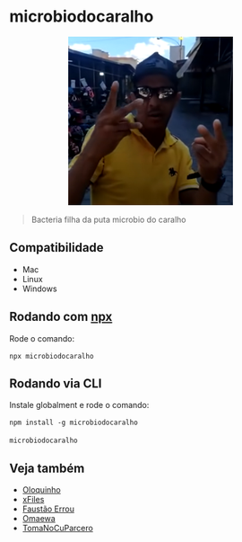 # microbiodocaralho
<div style="text-align: center">
    <img src="./microbiodocaralho.png" height="300"/>
</div>

> Bacteria filha da puta microbio do caralho

## Compatibilidade

- Mac
- Linux
- Windows

## Rodando com [npx](https://www.npmjs.com/package/npx)
Rode o comando:

    npx microbiodocaralho


## Rodando via CLI
Instale globalment e rode o comando:

    npm install -g microbiodocaralho

    microbiodocaralho


## Veja também

 - [Oloquinho](https://github.com/oloquinho/oloquinho)
 - [xFiles](https://github.com/BrOrlandi/xfiles/)
 - [Faustão Errou](https://github.com/BrOrlandi/faustao-errou/)
 - [Omaewa](https://github.com/BrOrlandi/omaewa/)
 - [TomaNoCuParcero](https://github.com/imdanielpiva/tomanocupacero)